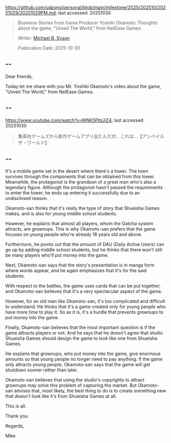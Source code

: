 https://github.com/usbong/personal/blob/main/milestone/2025/202510/20251029/20251029PM.md; last accessed: 20251030

> Business Stories from Game Producer Yoshiki Okamoto: Thoughts about the game, "Unveil The World," from NetEase Games

> Writer: [Michael B. Syson](https://www.linkedin.com/in/michaelsyson/)

> Publication Date: 2025-10-30

## --

Dear friends,

Today let me share with you Mr. Yoshiki Okamoto's video about the game, "Unveil The World," from NetEase Games.

## --

https://www.youtube.com/watch?v=WNK5PbtJiZ4; last accessed: 20251030

> 集英社ゲームズから新作ゲームアプリ出たんだが、これは…【アンベイルザ・ワールド】

## --

It's a mobile game set in the desert where there's a tower. The town survives through the components that can be obtained from this tower. Meanwhile, the protagonist is the grandson of a great man who's also a legendary figure. Although the protagonist hasn't passed the requirements to enter the tower, he ends up entering it successfully due to an undisclosed reason.

Okamoto-san thinks that it's really the type of story that Shueisha Games makes, and is also for young middle school students.

However, he explains that almost all players, whom the Gatcha system attracts, are grownups. This is why Okamoto-san prefers that the game focuses on young people who're already 18 years old and above.

Furthermore, he points out that the amount of DAU (Daily Active Users) can go up by adding middle school students, but he thinks that there won't still be many players who'll put money into the game.

Next, Okamoto-san says that the story's presentation is in manga form where words appear, and he again emphasizes that it's for the said students.

With respect to the battles, the game uses cards that can be put together, and Okamoto-san believes that it's a very spectacular aspect of the game.

However, for an old man like Okamoto-san, it's too complicated and difficult to understand. He thinks that it's a game created only for young people who have more time to play it. So as it is, it's a hurdle that prevents grownups to put money into the game.

Finally, Okamoto-san believes that the most important question is if the game attracts players or not. And he says that he doesn't agree that studio Shueisha Games should design the game to look like one from Shueisha Games.

He explains that grownups, who put money into the game, give enormous amounts so that young people no longer need to pay anything. If the game only attracts young people, Okamoto-san says that the game will get shutdown sooner rather than later.

Okamoto-san believes that using the studio's copyrights to attract grownups may solve this problem of capturing the market. But Okamoto-san advises that, most likely, the best thing to do is to create something new that doesn't look like it's from Shueisha Games at all.

This is all.

Thank you.

Regards,

Mike